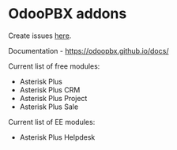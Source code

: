 # OdooPBX addons
Create issues [here](https://github.com/odoopbx/addons/issues).

Documentation - https://odoopbx.github.io/docs/

Current list of free modules:
* Asterisk Plus
* Asterisk Plus CRM
* Asterisk Plus Project
* Asterisk Plus Sale

Current list of EE modules:
* Asterisk Plus Helpdesk
